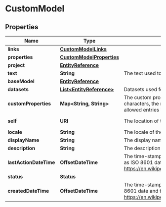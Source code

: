 

# CustomModel


## Properties

| Name | Type | Description | Notes |
|------------ | ------------- | ------------- | -------------|
|**links** | [**CustomModelLinks**](CustomModelLinks.md) |  |  [optional] |
|**properties** | [**CustomModelProperties**](CustomModelProperties.md) |  |  [optional] |
|**project** | [**EntityReference**](EntityReference.md) |  |  [optional] |
|**text** | **String** | The text used to adapt this language model. |  [optional] |
|**baseModel** | [**EntityReference**](EntityReference.md) |  |  [optional] |
|**datasets** | [**List&lt;EntityReference&gt;**](EntityReference.md) | Datasets used for adaptation. |  [optional] |
|**customProperties** | **Map&lt;String, String&gt;** | The custom properties of this entity. The maximum allowed key length is 64 characters, the maximum  allowed value length is 256 characters and the count of allowed entries is 10. |  [optional] |
|**self** | **URI** | The location of this entity. |  [optional] [readonly] |
|**locale** | **String** | The locale of the contained data. |  |
|**displayName** | **String** | The display name of the object. |  |
|**description** | **String** | The description of the object. |  [optional] |
|**lastActionDateTime** | **OffsetDateTime** | The time-stamp when the current status was entered.  The time stamp is encoded as ISO 8601 date and time format  (\&quot;YYYY-MM-DDThh:mm:ssZ\&quot;, see https://en.wikipedia.org/wiki/ISO_8601#Combined_date_and_time_representations). |  [optional] [readonly] |
|**status** | **Status** |  |  [optional] |
|**createdDateTime** | **OffsetDateTime** | The time-stamp when the object was created.  The time stamp is encoded as ISO 8601 date and time format  (\&quot;YYYY-MM-DDThh:mm:ssZ\&quot;, see https://en.wikipedia.org/wiki/ISO_8601#Combined_date_and_time_representations). |  [optional] [readonly] |



